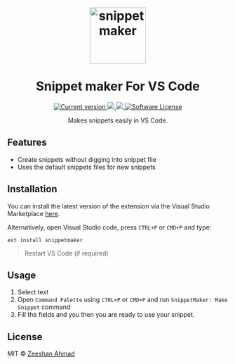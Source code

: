 <h1 align="center">
    <div>
        <img src="https://i.imgur.com/d3eLQ3j.png" width="128" alt="snippetmaker"/>
    </div><br/> Snippet maker For VS Code
</h1>

<p align="center">
    <a href="https://github.com/ziishaned/livereload-vscode/releases">
        <img src="https://img.shields.io/visual-studio-marketplace/v/ziishaned.snippetmaker.svg?style=flat-square" alt="Current version">
    </a>
    <a href="https://twitter.com/home?status=Snippet%20Maker%20extension%20for%20VS%20Codeby%20%40ziishaned%20http%3A//github.com/ziishaned/livereload-vscode">
        <img src="https://img.shields.io/badge/twitter-tweet-blue.svg?style=flat-square"/>
    </a>
    <a href="https://twitter.com/ziishaned">
        <img src="https://img.shields.io/badge/feedback-@ziishaned-blue.svg?style=flat-square" />
    </a>
    <a href="https://github.com/ziishaned/dumper.js">
        <img src="https://img.shields.io/badge/license-MIT-brightgreen.svg?style=flat-square" alt="Software License">
    </a>
</p>

<p align="center">
    Makes snippets easily in VS Code.
</p>

## Features

- Create snippets without digging into snippet file
- Uses the default snippets files for new snippets

## Installation

You can install the latest version of the extension via the Visual Studio Marketplace [here](https://marketplace.visualstudio.com/items?itemName=ziishaned.snippetmaker).

Alternatively, open Visual Studio code, press `CTRL+P` or `CMD+P` and type:

```
ext install snippetmaker
```

> Restart VS Code (if required)

## Usage

1. Select text
2. Open `Command Palette` using `CTRL+P` or `CMD+P` and run `SnippetMaker: Make Snippet` command
3. Fill the fields and you then you are ready to use your snippet.

## License

MIT © [Zeeshan Ahmad](https://twitter.com/ziishaned)
